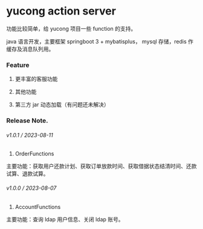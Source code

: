 # yucong action server

功能比较简单，给 yucong 项目一些 function 的支持。

java 语言开发，主要框架 springboot 3 + mybatisplus， mysql 存储，redis 作缓存及消息队列用。

### Feature

1. 更丰富的客服功能

2. 其他功能

3. 第三方 jar 动态加载（有问题还未解决）


### Release Note.

###### v1.0.1 / 2023-08-11

1. OrderFunctions

主要功能：获取用户还款计划、获取订单放款时间、获取借据状态结清时间、还款试算、退款试算。


###### v1.0.0 / 2023-08-07

1. AccountFunctions

主要功能：查询 ldap 用户信息、关闭 ldap 账号。
